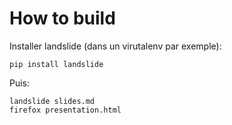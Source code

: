 How to build
============

Installer landslide (dans un virutalenv par exemple):

    pip install landslide
    
    
Puis:

    landslide slides.md
    firefox presentation.html
